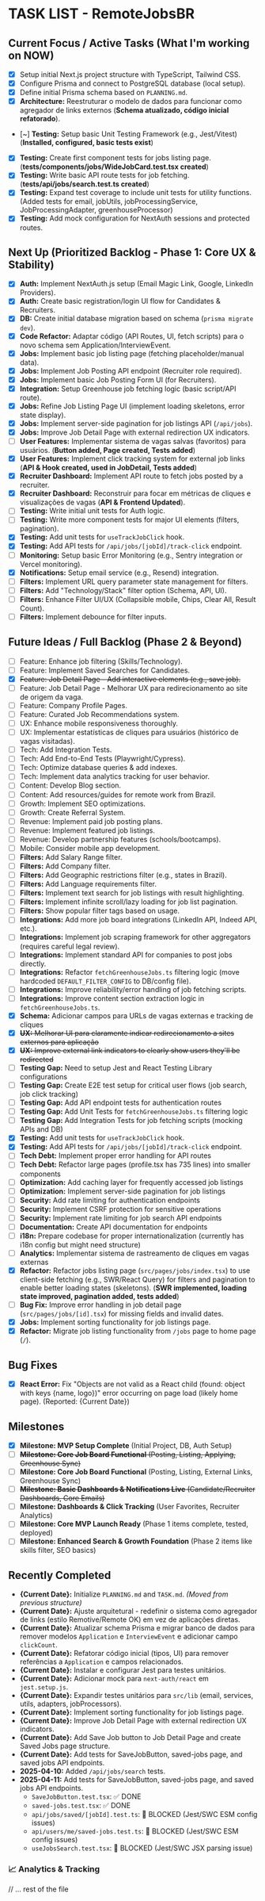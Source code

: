 # TASK LIST - RemoteJobsBR

<!-- 
Purpose: Tracks current tasks, backlog, and sub-tasks. 
AI Prompt: "Update TASK.md to mark XYZ as done and add ABC as a new task."
LLM should update this file based on conversational progress.
-->

## Current Focus / Active Tasks (What I'm working on NOW)

*   [x] Setup initial Next.js project structure with TypeScript, Tailwind CSS.
*   [x] Configure Prisma and connect to PostgreSQL database (local setup).
*   [x] Define initial Prisma schema based on `PLANNING.md`.
*   [x] **Architecture:** Reestruturar o modelo de dados para funcionar como agregador de links externos (**Schema atualizado, código inicial refatorado**).
*   [~] **Testing:** Setup basic Unit Testing Framework (e.g., Jest/Vitest) (**Installed, configured, basic tests exist**)
*   [x] **Testing:** Create first component tests for jobs listing page. (**tests/components/jobs/WideJobCard.test.tsx created**)
*   [x] **Testing:** Write basic API route tests for job fetching. (**tests/api/jobs/search.test.ts created**)
*   [x] **Testing:** Expand test coverage to include unit tests for utility functions. (Added tests for email, jobUtils, jobProcessingService, JobProcessingAdapter, greenhouseProcessor)
*   [x] **Testing:** Add mock configuration for NextAuth sessions and protected routes.

## Next Up (Prioritized Backlog - Phase 1: Core UX & Stability)

*   [x] **Auth:** Implement NextAuth.js setup (Email Magic Link, Google, LinkedIn Providers).
*   [x] **Auth:** Create basic registration/login UI flow for Candidates & Recruiters.
*   [x] **DB:** Create initial database migration based on schema (`prisma migrate dev`).
*   [x] **Code Refactor:** Adaptar código (API Routes, UI, fetch scripts) para o novo schema sem Application/InterviewEvent.
*   [x] **Jobs:** Implement basic job listing page (fetching placeholder/manual data).
*   [x] **Jobs:** Implement Job Posting API endpoint (Recruiter role required).
*   [x] **Jobs:** Implement basic Job Posting Form UI (for Recruiters).
*   [x] **Integration:** Setup Greenhouse job fetching logic (basic script/API route).
*   [x] **Jobs:** Refine Job Listing Page UI (implement loading skeletons, error state display).
*   [x] **Jobs:** Implement server-side pagination for job listings API (`/api/jobs`).
*   [x] **Jobs:** Improve Job Detail Page with external redirection UX indicators.
*   [ ] **User Features:** Implementar sistema de vagas salvas (favoritos) para usuários. (**Button added, Page created, Tests added**)
*   [x] **User Features:** Implement click tracking system for external job links (**API & Hook created, used in JobDetail, Tests added**)
*   [x] **Recruiter Dashboard:** Implement API route to fetch jobs posted by a recruiter.
*   [x] **Recruiter Dashboard:** Reconstruir para focar em métricas de cliques e visualizações de vagas (**API & Frontend Updated**).
*   [ ] **Testing:** Write initial unit tests for Auth logic.
*   [ ] **Testing:** Write more component tests for major UI elements (filters, pagination).
*   [x] **Testing:** Add unit tests for `useTrackJobClick` hook.
*   [x] **Testing:** Add API tests for `/api/jobs/[jobId]/track-click` endpoint.
*   [ ] **Monitoring:** Setup basic Error Monitoring (e.g., Sentry integration or Vercel monitoring).
*   [x] **Notifications:** Setup email service (e.g., Resend) integration.
*   [ ] **Filters:** Implement URL query parameter state management for filters.
*   [ ] **Filters:** Add "Technology/Stack" filter option (Schema, API, UI).
*   [ ] **Filters:** Enhance Filter UI/UX (Collapsible mobile, Chips, Clear All, Result Count).
*   [ ] **Filters:** Implement debounce for filter inputs.

## Future Ideas / Full Backlog (Phase 2 & Beyond)

*   [ ] Feature: Enhance job filtering (Skills/Technology).
*   [ ] Feature: Implement Saved Searches for Candidates.
*   [x] ~~Feature: Job Detail Page - Add interactive elements (e.g., save job).~~
*   [ ] Feature: Job Detail Page - Melhorar UX para redirecionamento ao site de origem da vaga.
*   [ ] Feature: Company Profile Pages.
*   [ ] Feature: Curated Job Recommendations system.
*   [ ] UX: Enhance mobile responsiveness thoroughly.
*   [ ] UX: Implementar estatísticas de cliques para usuários (histórico de vagas visitadas).
*   [ ] Tech: Add Integration Tests.
*   [ ] Tech: Add End-to-End Tests (Playwright/Cypress).
*   [ ] Tech: Optimize database queries & add indexes.
*   [ ] Tech: Implement data analytics tracking for user behavior.
*   [ ] Content: Develop Blog section.
*   [ ] Content: Add resources/guides for remote work from Brazil.
*   [ ] Growth: Implement SEO optimizations.
*   [ ] Growth: Create Referral System.
*   [ ] Revenue: Implement paid job posting plans.
*   [ ] Revenue: Implement featured job listings.
*   [ ] Revenue: Develop partnership features (schools/bootcamps).
*   [ ] Mobile: Consider mobile app development.
*   [ ] **Filters:** Add Salary Range filter.
*   [ ] **Filters:** Add Company filter.
*   [ ] **Filters:** Add Geographic restrictions filter (e.g., states in Brazil).
*   [ ] **Filters:** Add Language requirements filter.
*   [ ] **Filters:** Implement text search for job listings with result highlighting.
*   [ ] **Filters:** Implement infinite scroll/lazy loading for job list pagination.
*   [ ] **Filters:** Show popular filter tags based on usage.
*   [ ] **Integrations:** Add more job board integrations (LinkedIn API, Indeed API, etc.).
*   [ ] **Integrations:** Implement job scraping framework for other aggregators (requires careful legal review).
*   [ ] **Integrations:** Implement standard API for companies to post jobs directly.
*   [ ] **Integrations:** Refactor `fetchGreenhouseJobs.ts` filtering logic (move hardcoded `DEFAULT_FILTER_CONFIG` to DB/config file).
*   [ ] **Integrations:** Improve reliability/error handling of job fetching scripts.
*   [ ] **Integrations:** Improve content section extraction logic in `fetchGreenhouseJobs.ts`.
*   [x] **Schema:** Adicionar campos para URLs de vagas externas e tracking de cliques
*   [x] ~~**UX:** Melhorar UI para claramente indicar redirecionamento a sites externos para aplicação~~
*   [x] ~~**UX:** Improve external link indicators to clearly show users they'll be redirected~~
*   [ ] **Testing Gap:** Need to setup Jest and React Testing Library configurations
*   [ ] **Testing Gap:** Create E2E test setup for critical user flows (job search, job click tracking)
*   [ ] **Testing Gap:** Add API endpoint tests for authentication routes
*   [ ] **Testing Gap:** Add Unit Tests for `fetchGreenhouseJobs.ts` filtering logic
*   [ ] **Testing Gap:** Add Integration Tests for job fetching scripts (mocking APIs and DB)
*   [x] **Testing:** Add unit tests for `useTrackJobClick` hook.
*   [x] **Testing:** Add API tests for `/api/jobs/[jobId]/track-click` endpoint.
*   [ ] **Tech Debt:** Implement proper error handling for API routes
*   [ ] **Tech Debt:** Refactor large pages (profile.tsx has 735 lines) into smaller components
*   [ ] **Optimization:** Add caching layer for frequently accessed job listings
*   [ ] **Optimization:** Implement server-side pagination for job listings
*   [ ] **Security:** Add rate limiting for authentication endpoints
*   [ ] **Security:** Implement CSRF protection for sensitive operations
*   [ ] **Security:** Implement rate limiting for job search API endpoints
*   [ ] **Documentation:** Create API documentation for endpoints
*   [ ] **i18n:** Prepare codebase for proper internationalization (currently has i18n config but might need structure)
*   [ ] **Analytics:** Implementar sistema de rastreamento de cliques em vagas externas
*   [x] **Refactor:** Refactor jobs listing page (`src/pages/jobs/index.tsx`) to use client-side fetching (e.g., SWR/React Query) for filters and pagination to enable better loading states (skeletons). (**SWR implemented, loading state improved, pagination added, tests added**)
*   [ ] **Bug Fix:** Improve error handling in job detail page (`src/pages/jobs/[id].tsx`) for missing fields and invalid dates.
*   [x] **Jobs:** Implement sorting functionality for job listings page.
*   [x] **Refactor:** Migrate job listing functionality from `/jobs` page to home page (`/`).

## Bug Fixes

*   [x] **React Error:** Fix "Objects are not valid as a React child (found: object with keys {name, logo})" error occurring on page load (likely home page). (Reported: {Current Date})

## Milestones

*   [x] **Milestone: MVP Setup Complete** (Initial Project, DB, Auth Setup)
*   [ ] ~~**Milestone: Core Job Board Functional** (Posting, Listing, Applying, Greenhouse Sync)~~
*   [ ] **Milestone: Core Job Board Functional** (Posting, Listing, External Links, Greenhouse Sync)
*   [ ] ~~**Milestone: Basic Dashboards & Notifications Live** (Candidate/Recruiter Dashboards, Core Emails)~~
*   [ ] **Milestone: Dashboards & Click Tracking** (User Favorites, Recruiter Analytics)
*   [ ] **Milestone: Core MVP Launch Ready** (Phase 1 items complete, tested, deployed)
*   [ ] **Milestone: Enhanced Search & Growth Foundation** (Phase 2 items like skills filter, SEO basics)

## Recently Completed

*   **{Current Date}:** Initialize `PLANNING.md` and `TASK.md`. _(Moved from previous structure)_
*   **{Current Date}:** Ajuste arquitetural - redefinir o sistema como agregador de links (estilo Remotive/Remote OK) em vez de aplicações diretas.
*   **{Current Date}:** Atualizar schema Prisma e migrar banco de dados para remover modelos `Application` e `InterviewEvent` e adicionar campo `clickCount`.
*   **{Current Date}:** Refatorar código inicial (tipos, UI) para remover referências a `Application` e campos relacionados.
*   **{Current Date}:** Instalar e configurar Jest para testes unitários.
*   **{Current Date}:** Adicionar mock para `next-auth/react` em `jest.setup.js`.
*   **{Current Date}:** Expandir testes unitários para `src/lib` (email, services, utils, adapters, jobProcessors).
*   **{Current Date}:** Implement sorting functionality for job listings page.
*   **{Current Date}:** Improve Job Detail Page with external redirection UX indicators.
*   **{Current Date}:** Add Save Job button to Job Detail Page and create Saved Jobs page structure. 
*   **{Current Date}:** Add tests for SaveJobButton, saved-jobs page, and saved jobs API endpoints. 
*   **2025-04-10:** Added `/api/jobs/search` tests.
*   **2025-04-11:** Add tests for SaveJobButton, saved-jobs page, and saved jobs API endpoints.
    *   `SaveJobButton.test.tsx`: ✅ DONE
    *   `saved-jobs.test.tsx`: ✅ DONE
    *   `api/jobs/saved/[jobId].test.ts`: 🚧 BLOCKED (Jest/SWC ESM config issues)
    *   `api/users/me/saved-jobs.test.ts`: 🚧 BLOCKED (Jest/SWC ESM config issues)
    *   `useJobsSearch.test.tsx`: 🚧 BLOCKED (Jest/SWC JSX parsing issue)

### 📈 Analytics & Tracking
// ... rest of the file 